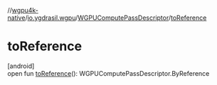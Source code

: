 //[wgpu4k-native](../../../index.md)/[io.ygdrasil.wgpu](../index.md)/[WGPUComputePassDescriptor](index.md)/[toReference](to-reference.md)

# toReference

[android]\
open fun [toReference](to-reference.md)(): WGPUComputePassDescriptor.ByReference